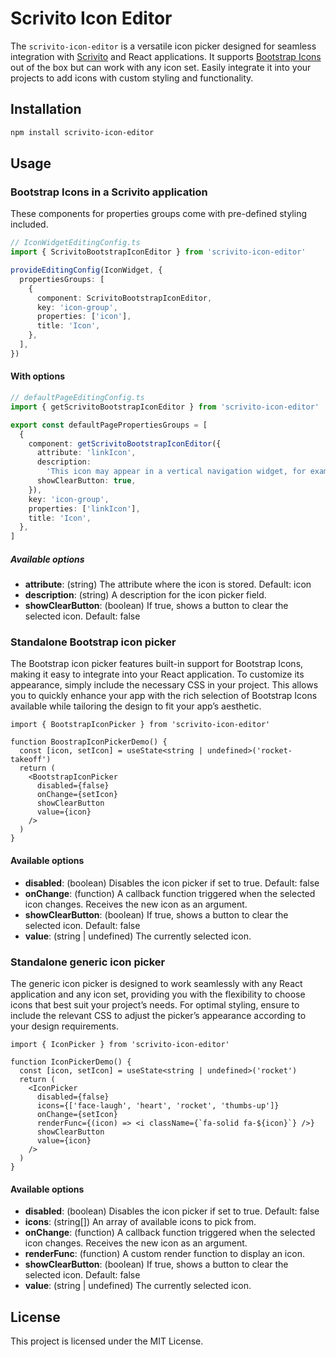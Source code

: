 # Scrivito Icon Editor

The `scrivito-icon-editor` is a versatile icon picker designed for seamless integration with [Scrivito](https://www.scrivito.com) and React applications. It supports [Bootstrap Icons](https://icons.getbootstrap.com) out of the box but can work with any icon set. Easily integrate it into your projects to add icons with custom styling and functionality.

## Installation

```sh
npm install scrivito-icon-editor
```

## Usage

### Bootstrap Icons in a Scrivito application

These components for properties groups come with pre-defined styling included.

```ts
// IconWidgetEditingConfig.ts
import { ScrivitoBootstrapIconEditor } from 'scrivito-icon-editor'

provideEditingConfig(IconWidget, {
  propertiesGroups: [
    {
      component: ScrivitoBootstrapIconEditor,
      key: 'icon-group',
      properties: ['icon'],
      title: 'Icon',
    },
  ],
})
```

#### With options

```ts
// defaultPageEditingConfig.ts
import { getScrivitoBootstrapIconEditor } from 'scrivito-icon-editor'

export const defaultPagePropertiesGroups = [
  {
    component: getScrivitoBootstrapIconEditor({
      attribute: 'linkIcon',
      description:
        'This icon may appear in a vertical navigation widget, for example.',
      showClearButton: true,
    }),
    key: 'icon-group',
    properties: ['linkIcon'],
    title: 'Icon',
  },
]
```

##### Available options

- **attribute**: (string) The attribute where the icon is stored. Default: icon
- **description**: (string) A description for the icon picker field.
- **showClearButton**: (boolean) If true, shows a button to clear the selected icon. Default: false

### Standalone Bootstrap icon picker

The Bootstrap icon picker features built-in support for Bootstrap Icons, making it easy to integrate into your React application. To customize its appearance, simply include the necessary CSS in your project. This allows you to quickly enhance your app with the rich selection of Bootstrap Icons available while tailoring the design to fit your app’s aesthetic.

```tsx
import { BootstrapIconPicker } from 'scrivito-icon-editor'

function BoostrapIconPickerDemo() {
  const [icon, setIcon] = useState<string | undefined>('rocket-takeoff')
  return (
    <BootstrapIconPicker
      disabled={false}
      onChange={setIcon}
      showClearButton
      value={icon}
    />
  )
}
```

#### Available options

- **disabled**: (boolean) Disables the icon picker if set to true. Default: false
- **onChange**: (function) A callback function triggered when the selected icon changes. Receives the new icon as an argument.
- **showClearButton**: (boolean) If true, shows a button to clear the selected icon. Default: false
- **value**: (string | undefined) The currently selected icon.

### Standalone generic icon picker

The generic icon picker is designed to work seamlessly with any React application and any icon set, providing you with the flexibility to choose icons that best suit your project’s needs. For optimal styling, ensure to include the relevant CSS to adjust the picker’s appearance according to your design requirements.

```tsx
import { IconPicker } from 'scrivito-icon-editor'

function IconPickerDemo() {
  const [icon, setIcon] = useState<string | undefined>('rocket')
  return (
    <IconPicker
      disabled={false}
      icons={['face-laugh', 'heart', 'rocket', 'thumbs-up']}
      onChange={setIcon}
      renderFunc={(icon) => <i className={`fa-solid fa-${icon}`} />}
      showClearButton
      value={icon}
    />
  )
}
```

#### Available options

- **disabled**: (boolean) Disables the icon picker if set to true. Default: false
- **icons**: (string[]) An array of available icons to pick from.
- **onChange**: (function) A callback function triggered when the selected icon changes. Receives the new icon as an argument.
- **renderFunc**: (function) A custom render function to display an icon.
- **showClearButton**: (boolean) If true, shows a button to clear the selected icon. Default: false
- **value**: (string | undefined) The currently selected icon.

## License

This project is licensed under the MIT License.
